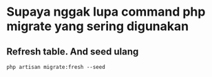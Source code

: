 # Supaya nggak lupa command php migrate yang sering digunakan

## Refresh table. And seed ulang

```
php artisan migrate:fresh --seed
``` 

